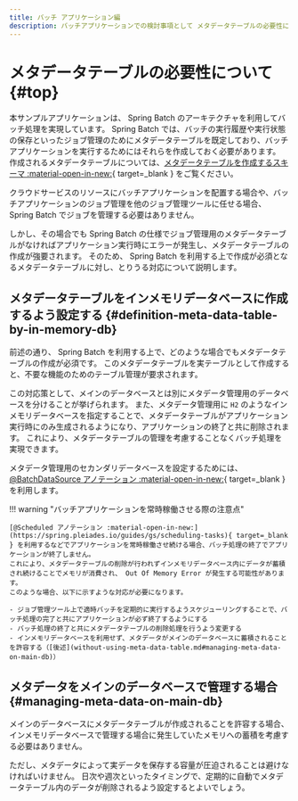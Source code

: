 ```yaml
---
title: バッチ アプリケーション編
description: バッチアプリケーションでの検討事項として メタデータテーブルの必要性について解説します。
---
```


# メタデータテーブルの必要性について {#top}

本サンプルアプリケーションは、 Spring Batch のアーキテクチャを利用してバッチ処理を実現しています。
Spring Batch では、バッチの実行履歴や実行状態の保存といったジョブ管理のためにメタデータテーブルを既定しており、バッチアプリケーションを実行するためにはそれらを作成しておく必要があります。
作成されるメタデータテーブルについては、[メタデータテーブルを作成するスキーマ :material-open-in-new:](https://spring.pleiades.io/spring-batch/reference/schema-appendix.html){ target=_blank } をご覧ください。

クラウドサービスのリソースにバッチアプリケーションを配置する場合や、バッチアプリケーションのジョブ管理を他のジョブ管理ツールに任せる場合、 Spring Batch でジョブを管理する必要はありません。

しかし、その場合でも Spring Batch の仕様でジョブ管理用のメタデータテーブルがなければアプリケーション実行時にエラーが発生し、メタデータテーブルの作成が強要されます。
そのため、 Spring Batch を利用する上で作成が必須となるメタデータテーブルに対し、とりうる対応について説明します。

## メタデータテーブルをインメモリデータベースに作成するよう設定する {#definition-meta-data-table-by-in-memory-db}

前述の通り、 Spring Batch を利用する上で、どのような場合でもメタデータテーブルの作成が必須です。
このメタデータテーブルを実テーブルとして作成すると、不要な機能のためのテーブル管理が要求されます。

この対応策として、メインのデータベースとは別にメタデータ管理用のデータベースを分けることが挙げられます。
また、メタデータ管理用に `H2` のようなインメモリデータベースを指定することで、メタデータテーブルがアプリケーション実行時にのみ生成されるようになり、アプリケーションの終了と共に削除されます。
これにより、メタデータテーブルの管理を考慮することなくバッチ処理を実現できます。

メタデータ管理用のセカンダリデータベースを設定するためには、 [@BatchDataSource アノテーション :material-open-in-new:](https://spring.pleiades.io/spring-boot/api/java/org/springframework/boot/autoconfigure/batch/BatchDataSource.html){ target=_blank } を利用します。

!!! warning "バッチアプリケーションを常時稼働させる際の注意点"

    [@Scheduled アノテーション :material-open-in-new:](https://spring.pleiades.io/guides/gs/scheduling-tasks){ target=_blank } を利用するなどでアプリケーションを常時稼働させ続ける場合、バッチ処理の終了でアプリケーションが終了しません。
    これにより、メタデータテーブルの削除が行われずインメモリデータべース内にデータが蓄積され続けることでメモリが消費され、 Out Of Memory Error が発生する可能性があります。
    このような場合、以下に示すような対応が必要になります。

    - ジョブ管理ツール上で適時バッチを定期的に実行するようスケジューリングすることで、バッチ処理の完了と共にアプリケーションが必ず終了するようにする
    - バッチ処理の終了と共にメタデータテーブルの削除処理を行うよう変更する
    - インメモリデータベースを利用せず、メタデータがメインのデータベースに蓄積されることを許容する（[後述](without-using-meta-data-table.md#managing-meta-data-on-main-db)）

## メタデータをメインのデータベースで管理する場合 {#managing-meta-data-on-main-db}

メインのデータベースにメタデータテーブルが作成されることを許容する場合、インメモリデータベースで管理する場合に発生していたメモリへの蓄積を考慮する必要はありません。

ただし、メタデータによって実データを保存する容量が圧迫されることは避けなければいけません。
日次や週次といったタイミングで、定期的に自動でメタデータテーブル内のデータが削除されるよう設定するとよいでしょう。
